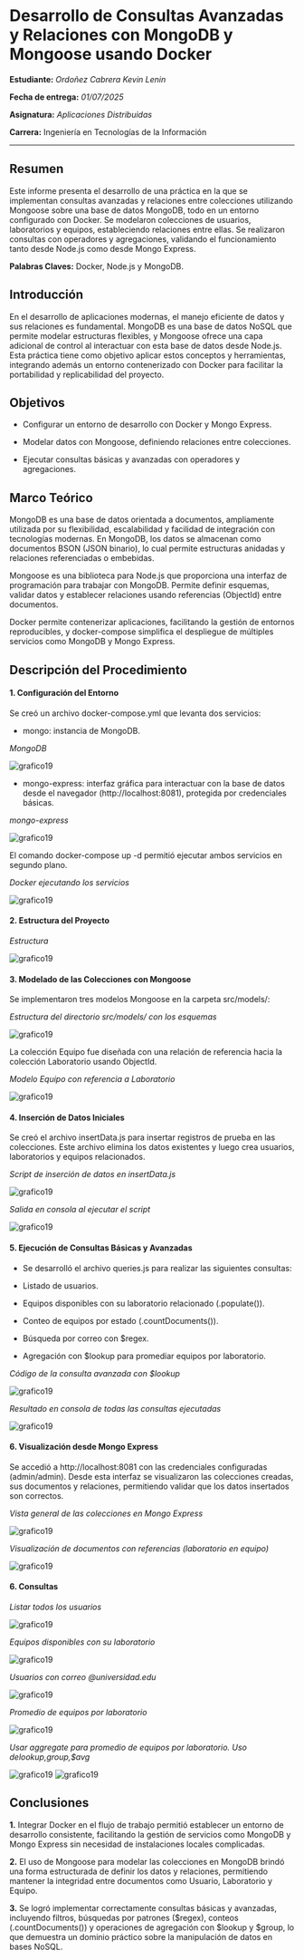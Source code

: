 # Desarrollo de Consultas Avanzadas y Relaciones con MongoDB y Mongoose usando Docker

**Estudiante:** _Ordoñez Cabrera Kevin Lenin_  

**Fecha de entrega:** _01/07/2025_

**Asignatura:** _Aplicaciones Distribuidas_

**Carrera:** Ingeniería en Tecnologías de la Información

---

##  Resumen

Este informe presenta el desarrollo de una práctica en la que se implementan consultas avanzadas y relaciones entre colecciones utilizando Mongoose sobre una base de datos MongoDB, todo en un entorno configurado con Docker. Se modelaron colecciones de usuarios, laboratorios y equipos, estableciendo relaciones entre ellas. Se realizaron consultas con operadores y agregaciones, validando el funcionamiento tanto desde Node.js como desde Mongo Express.

**Palabras Claves:** Docker, Node.js y MongoDB.


##  Introducción

En el desarrollo de aplicaciones modernas, el manejo eficiente de datos y sus relaciones es fundamental. MongoDB es una base de datos NoSQL que permite modelar estructuras flexibles, y Mongoose ofrece una capa adicional de control al interactuar con esta base de datos desde Node.js. Esta práctica tiene como objetivo aplicar estos conceptos y herramientas, integrando además un entorno contenerizado con Docker para facilitar la portabilidad y replicabilidad del proyecto.

##  Objetivos
- Configurar un entorno de desarrollo con Docker y Mongo Express.

- Modelar datos con Mongoose, definiendo relaciones entre colecciones.

- Ejecutar consultas básicas y avanzadas con operadores y agregaciones.


##  Marco Teórico

MongoDB es una base de datos orientada a documentos, ampliamente utilizada por su flexibilidad, escalabilidad y facilidad de integración con tecnologías modernas. En MongoDB, los datos se almacenan como documentos BSON (JSON binario), lo cual permite estructuras anidadas y relaciones referenciadas o embebidas.

Mongoose es una biblioteca para Node.js que proporciona una interfaz de programación para trabajar con MongoDB. Permite definir esquemas, validar datos y establecer relaciones usando referencias (ObjectId) entre documentos.

Docker permite contenerizar aplicaciones, facilitando la gestión de entornos reproducibles, y docker-compose simplifica el despliegue de múltiples servicios como MongoDB y Mongo Express.

## Descripción del Procedimiento

#### 1. Configuración del Entorno

Se creó un archivo docker-compose.yml que levanta dos servicios:

- mongo: instancia de MongoDB.

_MongoDB_

![grafico19](https://i.imgur.com/O4ZSny0.png)

- mongo-express: interfaz gráfica para interactuar con la base de datos desde el navegador (http://localhost:8081), protegida por credenciales básicas.

_mongo-express_

![grafico19](https://i.imgur.com/XibHUyj.png)

 El comando docker-compose up -d permitió ejecutar ambos servicios en segundo plano.

_Docker ejecutando los servicios_

![grafico19](https://i.imgur.com/YKsNbDJ.png)
 
#### 2. Estructura del Proyecto


_Estructura_

![grafico19](https://i.imgur.com/S3u2fAv.png)

#### 3. Modelado de las Colecciones con Mongoose

Se implementaron tres modelos Mongoose en la carpeta src/models/:

_Estructura del directorio src/models/ con los esquemas_


![grafico19](https://i.imgur.com/h8wgAls.png)

La colección Equipo fue diseñada con una relación de referencia hacia la colección Laboratorio usando ObjectId.

_Modelo Equipo con referencia a Laboratorio_

![grafico19](https://i.imgur.com/l8AygLS.png)


#### 4.  Inserción de Datos Iniciales
Se creó el archivo insertData.js para insertar registros de prueba en las colecciones. Este archivo elimina los datos existentes y luego crea usuarios, laboratorios y equipos relacionados.

_Script de inserción de datos en insertData.js_

![grafico19](https://i.imgur.com/mRiyyXf.png)

_Salida en consola al ejecutar el script_

![grafico19](https://i.imgur.com/m2S6fcT.png)

#### 5.  Ejecución de Consultas Básicas y Avanzadas

- Se desarrolló el archivo queries.js para realizar las siguientes consultas:

- Listado de usuarios.

- Equipos disponibles con su laboratorio relacionado (.populate()).

- Conteo de equipos por estado (.countDocuments()).

- Búsqueda por correo con $regex.

- Agregación con $lookup para promediar equipos por laboratorio.

_Código de la consulta avanzada con $lookup_

![grafico19](https://i.imgur.com/m2S6fcT.png)

_Resultado en consola de todas las consultas ejecutadas_

![grafico19](https://i.imgur.com/m2S6fcT.png)


#### 6. Visualización desde Mongo Express

Se accedió a http://localhost:8081 con las credenciales configuradas (admin/admin). Desde esta interfaz se visualizaron las colecciones creadas, sus documentos y relaciones, permitiendo validar que los datos insertados son correctos.

_Vista general de las colecciones en Mongo Express_

![grafico19](https://i.imgur.com/X5wk4LZ.png)

_Visualización de documentos con referencias (laboratorio en equipo)_

![grafico19](https://i.imgur.com/x8J8Um9.png)


#### 6. Consultas

_Listar todos los usuarios_

![grafico19](https://i.imgur.com/6QhiFty.png)


_Equipos disponibles con su laboratorio_

![grafico19](https://i.imgur.com/C4tGZ1e.png)

_Usuarios con correo @universidad.edu_

![grafico19](https://i.imgur.com/2sqOgI5.png)

_Promedio de equipos por laboratorio_   

![grafico19](https://i.imgur.com/vRsgXBL.png)

_Usar aggregate para promedio de equipos por laboratorio. Uso de$lookup,$group,$avg_

![grafico19](https://i.imgur.com/aYkWbLu.png)
![grafico19](https://i.imgur.com/SEqWuQ6.png)



## Conclusiones
**1.** Integrar Docker en el flujo de trabajo permitió establecer un entorno de desarrollo consistente, facilitando la gestión de servicios como MongoDB y Mongo Express sin necesidad de instalaciones locales complicadas.

**2.** El uso de Mongoose para modelar las colecciones en MongoDB brindó una forma estructurada de definir los datos y relaciones, permitiendo mantener la integridad entre documentos como Usuario, Laboratorio y Equipo.

**3.** Se logró implementar correctamente consultas básicas y avanzadas, incluyendo filtros, búsquedas por patrones ($regex), conteos (.countDocuments()) y operaciones de agregación con $lookup y $group, lo que demuestra un dominio práctico sobre la manipulación de datos en bases NoSQL.



